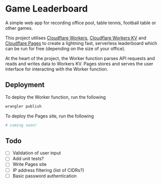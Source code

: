 # Game Leaderboard

A simple web app for recording office pool, table tennis, football table or other games.

This project utilises [Cloudflare Workers](https://workers.cloudflare.com/), [Cloudflare Workers KV](https://developers.cloudflare.com/workers/runtime-apis/kv) and [Cloudflare Pages](https://pages.cloudflare.com/) to create a lightning fast, serverless leaderboard which can be run for free (depending on the size of your office).

At the heart of the project, the Worker function parses API requests and reads and writes data to Workers KV. Pages stores and serves the user interface for interacting with the Worker function.

## Deployment

To deploy the Worker function, run the following

```bash
wrangler publish
```

To deploy the Pages site, run the following

```bash
# coming soon!
```

## Todo

- [ ] Validation of user input
- [ ] Add unit tests?
- [ ] Write Pages site
- [ ] IP address filtering (list of CIDRs?)
- [ ] Basic password authentication
